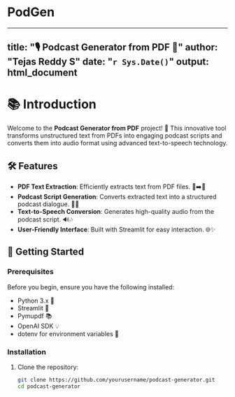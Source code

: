 # PodGen
---
title: "🎙️ Podcast Generator from PDF 📄"
author: "Tejas Reddy S"
date: "`r Sys.Date()`"
output: html_document
---

# 📚 Introduction

Welcome to the **Podcast Generator from PDF** project! 🚀 This innovative tool transforms unstructured text from PDFs into engaging podcast scripts and converts them into audio format using advanced text-to-speech technology.

## 🛠️ Features

- **PDF Text Extraction**: Efficiently extracts text from PDF files. 📄➡️📝
- **Podcast Script Generation**: Converts extracted text into a structured podcast dialogue. 🎤💬
- **Text-to-Speech Conversion**: Generates high-quality audio from the podcast script. 🔊🎶
- **User-Friendly Interface**: Built with Streamlit for easy interaction. 🌐✨

## 🚀 Getting Started

### Prerequisites

Before you begin, ensure you have the following installed:

- Python 3.x 🐍
- Streamlit 🌊
- Pymupdf 📚
- OpenAI SDK 💡
- dotenv for environment variables 🌳

### Installation

1. Clone the repository:
   ```bash
   git clone https://github.com/yourusername/podcast-generator.git
   cd podcast-generator
